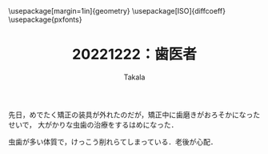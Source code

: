 ﻿---
title: 20221222：歯医者
yesterday: 20221221
tomorrow: 20221223
days: 91
author: Takala
header-includes:
  - \usepackage[margin=1in]{geometry}
  - \usepackage[ISO]{diffcoeff}
  - \usepackage{pxfonts}
---


先日，めでたく矯正の装具が外れたのだが，矯正中に歯磨きがおろそかになったせいで，
大がかりな虫歯の治療をするはめになった．

虫歯が多い体質で，けっこう削れらてしまっている．老後が心配．